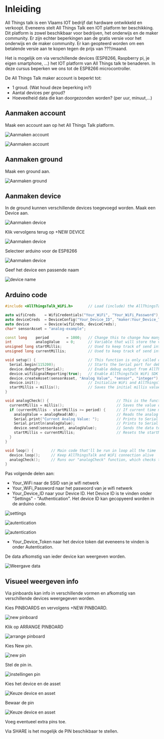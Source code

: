 # Inleiding

All Things talk is een Vlaams IOT bedrijf dat hardware ontwikkeld en verkoopt. Eveneens stelt All Things Talk een IOT platform ter beschikking. Dit platform is zowel beschikbaar voor bedrijven, het onderwijs en de maker community. Er zijn echter beperkingen aan de gratis versie voor het onderwijs en de maker community. Er kan geopteerd worden om een betalende versie aan te kopen tegen de prijs van ???/maand.

Het is mogelijk om via verschillende devices (ESP8266, Raspberry pi, je eigen smartphone, ...) het IOT platform van All Things talk te benaderen. In deze cursus beperken we ons tot de ESP8266 microcontroller.

De All Things Talk maker account is beperkt tot:
* 1 groud. (Wat houd deze beperking in?)
* Aantal devices per groud?
* Hoeveelheid data die kan doorgezonden worden? (per uur, minuut,...)

## Aanmaken account

Maak een account aan op het All Things Talk platform.

![Aanmaken account](./assets/SignUp.png)

![Aanmaken account](./assets/SignUp2.png)

## Aanmaken ground

Maak een ground aan.

![Aanmaken ground](./assets/ground.png)


## Aanmaken device

In de ground kunnen verschillende devices toegevoegd worden. Maak een Device aan.

![Aanmaken device](./assets/AddDevice.png)

Klik vervolgens terug op +NEW DEVICE

![Aanmaken device](./assets/AddDevice2.png)

Selecteer arduino voor de ESP8266

![Aanmaken device](./assets/AddDevice3.png)

Geef het device een passende naam

![device name](./assets/deviceName.png)

## Arduino code

```cpp
#include <AllThingsTalk_WiFi.h>       // Load (include) the AllThingsTalk WiFi SDK - Read more about it on https://gitub.com/allthingstalk/arduino-wifi-sdk

auto wifiCreds    = WifiCredentials("Your_WiFi", "Your_WiFi_Password");         // Your WiFi Network Name and Password
auto deviceCreds  = DeviceConfig("Your_Device_ID", "maker:Your_Device_Token");  // Go to AllThingsTalk Maker > Devices > Your Device > Settings > Authentication to get your Device ID and Token
auto device       = Device(wifiCreds, deviceCreds);                             // Create "device" object
char* sensorAsset = "analog-example";                                           // Name of asset on AllThingsTalk to which you'll receive the value (automatically created below)

const long    period        = 1000;   // Change this to change how many milliseconds you want between analog port readings
int           analogValue   = 0;      // Variable that will store the value of the analog port
unsigned long startMillis;            // Used to keep track of send intervals
unsigned long currentMillis;          // Used to keep track of send intervals

void setup() {                        // This function is only called once, when the device boots
  Serial.begin(115200);               // Starts the Serial port for debugging (at baud rate 115200)
  device.debugPort(Serial);           // Enable debug output from AllThingsTalk SDK. 
  device.wifiSignalReporting(true);   // Enable AllThingsTalk WiFi SDK's feature that sends NodeMCU's WiFi Signal Strength to your AllThingsTalk Maker
  device.createAsset(sensorAsset, "Analog Value", "sensor", "integer"); // Create asset on AllThingsTalk to send analog value to
  device.init();                      // Initialize WiFi and AllThingsTalk
  startMillis = millis();             // Saves the initial millis value at boot to startMillis variable
}

void analogCheck() {                               // This is the function that checks the value of analog port
  currentMillis = millis();                        // Saves the value of "millis()" at the time of execution of this line
  if (currentMillis - startMillis >= period) {     // If current time minus the last saved 'startMillis' time is bigger than the period defined above, it'll run the code below
    analogValue = analogRead(A0);                  // Reads the analog port A0 of ESP8266 (NodeMCU) and saves it to "analogButton" variable
    Serial.print("Current Analog Value: ");        // Prints to Serial port
    Serial.println(analogValue);                   // Prints to Serial port
    device.send(sensorAsset, analogValue);         // Sends the data to AllThingsTalk. Data is sent to "sensorAsset"
    startMillis = currentMillis;                   // Resets the startMillis by assigning it the value of currentMillis
  }
}

void loop() {        // Main code that'll be run in loop all the time
  device.loop();     // Keep AllThingsTalk and WiFi connection alive
  analogCheck();     // Runs our "analogCheck" function, which checks the value of analog port and publishes it
}
```

Pas volgende delen aan:
* Your_WiFi naar de SSID van je wifi netwerk
* Your_WiFi_Password naar het paswoord van je wifi netwerk
* Your_Device_ID naar your Device ID. Het Device ID is te vinden onder "Settings" - "Authentication". Het device ID kan gecopyeerd worden in de arduino code.

![settings](./assets/settings.png)

![autentication](./assets/Authentication.png)

![autentication](./assets/Authentication2.png)

* Your_Device_Token naar het device token dat eveneens te vinden is onder Autentication.

De data afkomstig van ieder device kan weergeven worden.

![Weergave data](./assets/dataWeergave.png)



## Visueel weergeven info

Via pinboards kan info in verschillende vormen en afkomstig van verschillende devices weergegeven worden.

Kies PINBOARDS en vervolgens +NEW PINBOARD.

![new pinboard](./assets/pinBoards.png)

Klik op ARRANGE PINBOARD

![arrange pinboard](./assets/pinBoards2.png)

Kies New pin.

![new pin](./assets/pinBoards3.png)

Stel de pin in.

![instellingen pin](./assets/pinBoards4.png)

Kies het device en de asset

![Keuze device en asset](./assets/pinBoards5.png)

Bewaar de pin

![Keuze device en asset](./assets/pinBoards7.png)

Voeg eventueel extra pins toe.

Via SHARE is het mogelijk de PIN beschikbaar te stellen.

